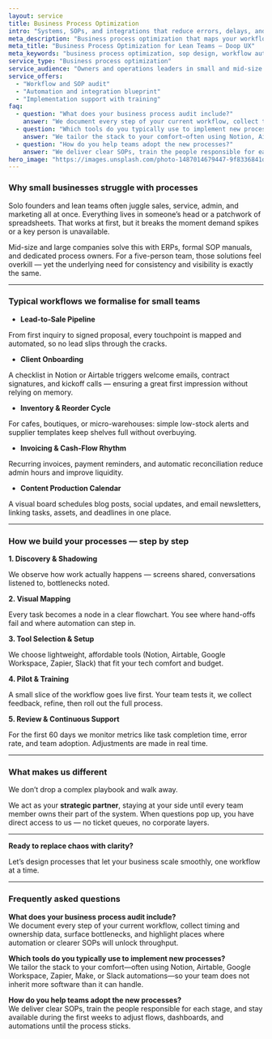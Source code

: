 ```yaml
---
layout: service
title: Business Process Optimization
intro: "Systems, SOPs, and integrations that reduce errors, delays, and operational drag."
meta_description: "Business process optimization that maps your workflows, automates the repeatable, and keeps teams accountable."
meta_title: "Business Process Optimization for Lean Teams — Doop UX"
meta_keywords: "business process optimization, sop design, workflow automation, process mapping, operations consulting, team enablement"
service_type: "Business process optimization"
service_audience: "Owners and operations leaders in small and mid-size teams"
service_offers:
  - "Workflow and SOP audit"
  - "Automation and integration blueprint"
  - "Implementation support with training"
faq:
  - question: "What does your business process audit include?"
    answer: "We document every step of your current workflow, collect timing and ownership data, surface bottlenecks, and highlight places where automation or clearer SOPs will unlock throughput."
  - question: "Which tools do you typically use to implement new processes?"
    answer: "We tailor the stack to your comfort—often using Notion, Airtable, Google Workspace, Zapier, Make, or Slack automations—so your team does not inherit more software than it can handle."
  - question: "How do you help teams adopt the new processes?"
    answer: "We deliver clear SOPs, train the people responsible for each stage, and stay available during the first weeks to adjust flows, dashboards, and automations until the process sticks."
hero_image: "https://images.unsplash.com/photo-1487014679447-9f8336841d58?auto=format&fit=crop&w=2000&q=80"
---
```


### Why small businesses struggle with processes

Solo founders and lean teams often juggle sales, service, admin, and marketing all at once. Everything lives in someone’s head or a patchwork of spreadsheets. That works at first, but it breaks the moment demand spikes or a key person is unavailable.

Mid-size and large companies solve this with ERPs, formal SOP manuals, and dedicated process owners. For a five-person team, those solutions feel overkill — yet the underlying need for consistency and visibility is exactly the same.

---

### Typical workflows we formalise for small teams

- **Lead-to-Sale Pipeline**

From first inquiry to signed proposal, every touchpoint is mapped and automated, so no lead slips through the cracks.

- **Client Onboarding**

A checklist in Notion or Airtable triggers welcome emails, contract signatures, and kickoff calls — ensuring a great first impression without relying on memory.

- **Inventory & Reorder Cycle**

For cafes, boutiques, or micro-warehouses: simple low-stock alerts and supplier templates keep shelves full without overbuying.

- **Invoicing & Cash-Flow Rhythm**

Recurring invoices, payment reminders, and automatic reconciliation reduce admin hours and improve liquidity.

- **Content Production Calendar**

A visual board schedules blog posts, social updates, and email newsletters, linking tasks, assets, and deadlines in one place.

---

### How we build your processes — step by step

**1. Discovery & Shadowing**

We observe how work actually happens — screens shared, conversations listened to, bottlenecks noted.

**2. Visual Mapping**

Every task becomes a node in a clear flowchart. You see where hand-offs fail and where automation can step in.

**3. Tool Selection & Setup**

We choose lightweight, affordable tools (Notion, Airtable, Google Workspace, Zapier, Slack) that fit your tech comfort and budget.

**4. Pilot & Training**

A small slice of the workflow goes live first. Your team tests it, we collect feedback, refine, then roll out the full process.

**5. Review & Continuous Support**

For the first 60 days we monitor metrics like task completion time, error rate, and team adoption. Adjustments are made in real time.

---

### What makes us different

We don’t drop a complex playbook and walk away.

We act as your **strategic partner**, staying at your side until every team member owns their part of the system. When questions pop up, you have direct access to us — no ticket queues, no corporate layers.

---

**Ready to replace chaos with clarity?**

Let’s design processes that let your business scale smoothly, one workflow at a time.

---

### Frequently asked questions

**What does your business process audit include?**  
We document every step of your current workflow, collect timing and ownership data, surface bottlenecks, and highlight places where automation or clearer SOPs will unlock throughput.

**Which tools do you typically use to implement new processes?**  
We tailor the stack to your comfort—often using Notion, Airtable, Google Workspace, Zapier, Make, or Slack automations—so your team does not inherit more software than it can handle.

**How do you help teams adopt the new processes?**  
We deliver clear SOPs, train the people responsible for each stage, and stay available during the first weeks to adjust flows, dashboards, and automations until the process sticks.
